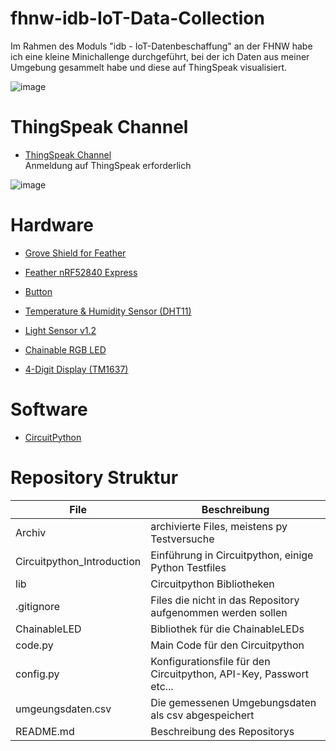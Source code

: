 # fhnw-idb-IoT-Data-Collection

Im Rahmen des Moduls "idb - IoT-Datenbeschaffung" an der FHNW habe ich eine kleine Minichallenge durchgeführt, bei der ich Daten aus meiner Umgebung gesammelt habe und diese auf ThingSpeak visualisiert. 

![image](https://github.com/7ben18/fhnw-idb-IoT-Data-Collection/assets/66916399/95708a31-b6b6-4889-9a76-d2791d4472fa)

# ThingSpeak Channel
- [ThingSpeak Channel](https://thingspeak.com/channels/2049970/private_show)  
Anmeldung auf ThingSpeak erforderlich

![image](https://github.com/7ben18/fhnw-idb-IoT-Data-Collection/assets/66916399/f516581a-bea6-4bff-b32f-2ab9c7c578d7)

# Hardware 

- [Grove Shield for Feather](https://github.com/fhnw-imvs/fhnw-idb/wiki/Grove-Adapters#grove-shield-for-feather)

- [Feather nRF52840 Express](https://github.com/fhnw-imvs/fhnw-idb/wiki/Feather-nRF52840-Express)

- [Button](https://github.com/fhnw-imvs/fhnw-idb/wiki/Grove-Sensors#button)

- [Temperature & Humidity Sensor (DHT11)](https://github.com/fhnw-imvs/fhnw-idb/wiki/Grove-Sensors#temperature--humidity-sensor-dht11)

- [Light Sensor v1.2](https://github.com/fhnw-imvs/fhnw-idb/wiki/Grove-Sensors#light-sensor-v12)

- [Chainable RGB LED](https://github.com/fhnw-imvs/fhnw-idb/wiki/Grove-Actuators#chainable-rgb-led)

- [4-Digit Display (TM1637)](https://github.com/fhnw-imvs/fhnw-idb/wiki/Grove-Actuators#4-digit-display-tm1637)

# Software
- [CircuitPython](https://github.com/fhnw-imvs/fhnw-idb/tree/master/data-acquisition/CircuitPython)

# Repository Struktur

| File | Beschreibung |
| ------ | ------ |
| Archiv | archivierte Files, meistens py Testversuche | 
| Circuitpython_Introduction | Einführung in Circuitpython, einige Python Testfiles |
| lib | Circuitpython Bibliotheken |
| .gitignore | Files die nicht in das Repository aufgenommen werden sollen |
| ChainableLED | Bibliothek für die ChainableLEDs |
| code.py | Main Code für den Circuitpython | 
| config.py | Konfigurationsfile für den Circuitpython, API-Key, Passwort etc... |
| umgeungsdaten.csv | Die gemessenen Umgebungsdaten als csv abgespeichert | 
| README.md | Beschreibung des Repositorys |

